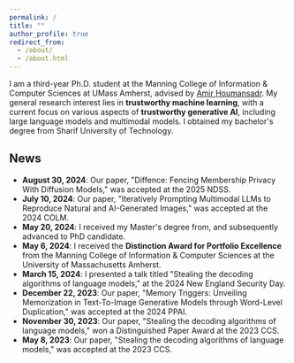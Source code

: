 ```yaml
---
permalink: /
title: ""
author_profile: true
redirect_from: 
  - /about/
  - /about.html
---
```


I am a third-year Ph.D. student at the Manning College of Information & Computer Sciences at UMass Amherst, advised by [Amir Houmansadr](https://people.cs.umass.edu/~amir/). My general research interest lies in **trustworthy machine learning**, with a current focus on various aspects of **trustworthy generative AI**, including large language models and multimodal models. I obtained my bachelor's degree from Sharif University of Technology.


## News
- **August 30, 2024**: Our paper, "Diffence: Fencing Membership Privacy With Diffusion Models," was accepted at the 2025 NDSS.
- **July 10, 2024**: Our paper, "Iteratively Prompting Multimodal LLMs to Reproduce Natural and AI-Generated Images," was accepted at the 2024 COLM.
- **May 20, 2024**: I received my Master's degree from, and subsequently advanced to PhD candidate.
- **May 6, 2024**: I received the **Distinction Award for Portfolio Excellence** from the Manning College of Information & Computer Sciences at the University of Massachusetts Amherst.
- **March 15, 2024**: I presented a talk titled "Stealing the decoding algorithms of language models," at the 2024 New England Security Day.
- **December 22, 2023**: Our paper, "Memory Triggers: Unveiling Memorization in Text-To-Image Generative Models through Word-Level Duplication," was accepted at the 2024 PPAI.
- **November 30, 2023**: Our paper, "Stealing the decoding algorithms of language models," won a Distinguished Paper Award at the 2023 CCS.
- **May 8, 2023**: Our paper, "Stealing the decoding algorithms of language models," was accepted at the 2023 CCS.

